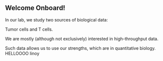 ## Welcome Onboard! ##

In our lab, we study two sources of biological data:

Tumor cells and T cells. 

We are mostly (although not exclusively) interested in high-throughput data.

 Such data allows us to use our strengths, which are in quantitative biology.
 HELLOOOO
 linoy


